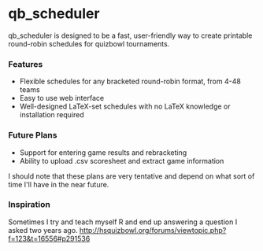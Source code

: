 # qb_scheduler
qb_scheduler is designed to be a fast, user-friendly way to create printable round-robin schedules for quizbowl tournaments.

### Features

* Flexible schedules for any bracketed round-robin format, from 4-48 teams
* Easy to use web interface
* Well-designed LaTeX-set schedules with no LaTeX knowledge or installation required

### Future Plans
* Support for entering game results and rebracketing
* Ability to upload .csv scoresheet and extract game information

I should note that these plans are very tentative and depend on what sort of time I'll have in the near future.

### Inspiration

Sometimes I try and teach myself R and end up answering a question I asked two years ago.
http://hsquizbowl.org/forums/viewtopic.php?f=123&t=16556#p291536
